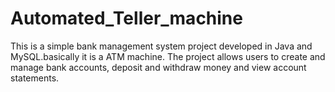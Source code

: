 # Automated_Teller_machine
This is a simple bank management system project developed in Java and MySQL.basically it is a ATM machine. The project allows users to create and manage bank accounts, deposit and withdraw money and view account statements.
